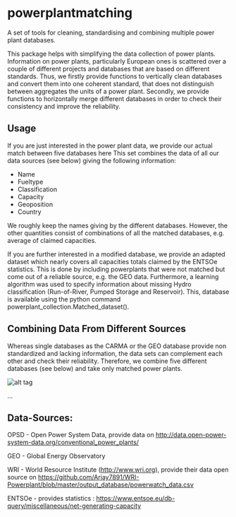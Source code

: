 # powerplantmatching
A set of tools for cleaning, standardising and combining multiple
power plant databases.

This package helps with simplifying the data collection of power
plants. Information on power plants, particularly European ones is
scattered over a couple of different projects and databases that are
based on different standards. Thus, we firstly provide functions to
vertically clean databases and convert them into one coherent
standard, that does not distinguish between aggregates the units of a
power plant. Secondly, we provide functions to horizontally merge
different databases in order to check their consistency and improve
the reliability.


## Usage 

If you are just interested in the power plant data, we provide 
our actual match between five databases here 
This set combines the data of all our data sources (see below) 
giving the following information:

- Name
- Fueltype
- Classification
- Capacity
- Geoposition
- Country


We roughly keep the names giving by the different databases.
However, the other quantities consist of combinations of 
all the matched databases, e.g. average of claimed capacities. 

If you are further interested in a modified database, we provide an adapted 
dataset which nearly covers all capacities totals claimed by the ENTSOe
statistics. This is done by including powerplants that were not matched
but come out of a reliable source, e.g. the GEO data. Furthermore, a
learning algorithm was used to specify information about missing 
Hydro classification (Run-of-River, Pumped Storage and Reservoir).
This, database is available using the python command 
powerplant_collection.Matched_dataset(). 


## Combining Data From Different Sources

Whereas single databases as the CARMA or the GEO database provide 
non standardized and lacking information, the data sets can complement 
each other and check their reliability. Therefore, we combine 
five different databases (see below) and take only matched power plants.


![alt tag](https://cloud.githubusercontent.com/assets/19226431/20011654/a683952c-a2ac-11e6-8ce8-8e4982fb18d1.jpg)

...


## Data-Sources: 

OPSD - Open Power System Data, provide data on 
	http://data.open-power-system-data.org/conventional_power_plants/

GEO - Global Energy Observatory

WRI - World Resource Institute (http://www.wri.org), provide their data open source 
	on https://github.com/Arjay7891/WRI-Powerplant/blob/master/output_database/powerwatch_data.csv


ENTSOe - provides statistics :
	https://www.entsoe.eu/db-query/miscellaneous/net-generating-capacity
